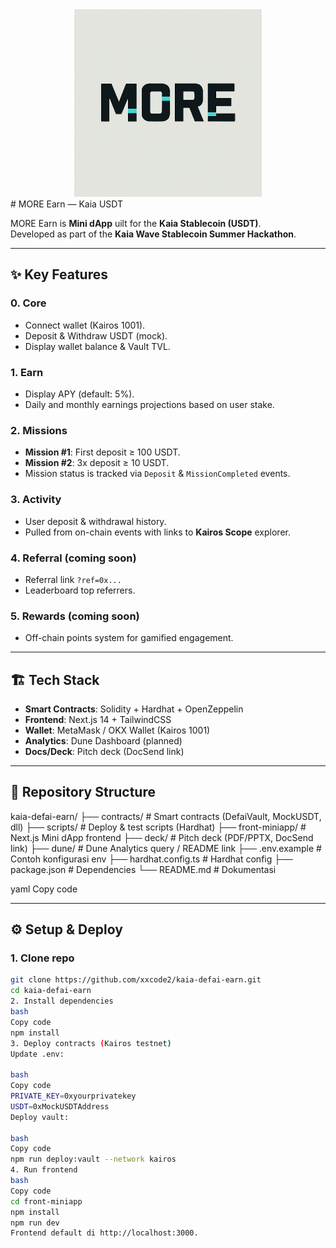 <div align="center"><img src="front-miniapp/public/brand/more1.png" alt="Vault UI Preview" width="300"/></div>
# MORE Earn — Kaia USDT

MORE Earn is **Mini dApp** uilt for the **Kaia Stablecoin (USDT)**.  
Developed as part of the **Kaia Wave Stablecoin Summer Hackathon**.

---

## ✨ Key Features

### 0. Core
- Connect wallet (Kairos 1001).
- Deposit & Withdraw USDT (mock).
- Display wallet balance & Vault TVL.


### 1. Earn
- Display APY (default: 5%).
- Daily and monthly earnings projections based on user stake.

### 2. Missions
- **Mission #1**: First deposit ≥ 100 USDT.
- **Mission #2**: 3x deposit ≥ 10 USDT.
- Mission status is tracked via `Deposit` & `MissionCompleted` events.

### 3. Activity
- User deposit & withdrawal history.
- Pulled from on-chain events with links to **Kairos Scope** explorer.

### 4. Referral (coming soon)
- Referral link `?ref=0x...`
- Leaderboard top referrers.

### 5. Rewards (coming soon)
- Off-chain points system for gamified engagement.

---

## 🏗️ Tech Stack

- **Smart Contracts**: Solidity + Hardhat + OpenZeppelin
- **Frontend**: Next.js 14 + TailwindCSS
- **Wallet**: MetaMask / OKX Wallet (Kairos 1001)
- **Analytics**: Dune Dashboard (planned)
- **Docs/Deck**: Pitch deck (DocSend link)

---

## 📂 Repository Structure

kaia-defai-earn/
├── contracts/ # Smart contracts (DefaiVault, MockUSDT, dll)
├── scripts/ # Deploy & test scripts (Hardhat)
├── front-miniapp/ # Next.js Mini dApp frontend
├── deck/ # Pitch deck (PDF/PPTX, DocSend link)
├── dune/ # Dune Analytics query / README link
├── .env.example # Contoh konfigurasi env
├── hardhat.config.ts # Hardhat config
├── package.json # Dependencies
└── README.md # Dokumentasi

yaml
Copy code

---

## ⚙️ Setup & Deploy

### 1. Clone repo
```bash
git clone https://github.com/xxcode2/kaia-defai-earn.git
cd kaia-defai-earn
2. Install dependencies
bash
Copy code
npm install
3. Deploy contracts (Kairos testnet)
Update .env:

bash
Copy code
PRIVATE_KEY=0xyourprivatekey
USDT=0xMockUSDTAddress
Deploy vault:

bash
Copy code
npm run deploy:vault --network kairos
4. Run frontend
bash
Copy code
cd front-miniapp
npm install
npm run dev
Frontend default di http://localhost:3000.

